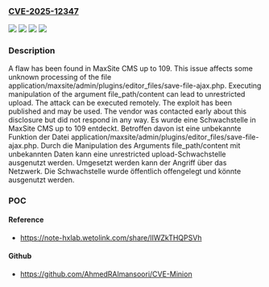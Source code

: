 ### [CVE-2025-12347](https://cve.mitre.org/cgi-bin/cvename.cgi?name=CVE-2025-12347)
![](https://img.shields.io/static/v1?label=Product&message=CMS&color=blue)
![](https://img.shields.io/static/v1?label=Version&message=109%20&color=brightgreen)
![](https://img.shields.io/static/v1?label=Vulnerability&message=Improper%20Access%20Controls&color=brightgreen)
![](https://img.shields.io/static/v1?label=Vulnerability&message=Unrestricted%20Upload&color=brightgreen)

### Description

A flaw has been found in MaxSite CMS up to 109. This issue affects some unknown processing of the file application/maxsite/admin/plugins/editor_files/save-file-ajax.php. Executing manipulation of the argument file_path/content can lead to unrestricted upload. The attack can be executed remotely. The exploit has been published and may be used. The vendor was contacted early about this disclosure but did not respond in any way.
Es wurde eine Schwachstelle in MaxSite CMS up to 109 entdeckt. Betroffen davon ist eine unbekannte Funktion der Datei application/maxsite/admin/plugins/editor_files/save-file-ajax.php. Durch die Manipulation des Arguments file_path/content mit unbekannten Daten kann eine unrestricted upload-Schwachstelle ausgenutzt werden. Umgesetzt werden kann der Angriff über das Netzwerk. Die Schwachstelle wurde öffentlich offengelegt und könnte ausgenutzt werden.

### POC

#### Reference
- https://note-hxlab.wetolink.com/share/lIWZkTHQPSVh

#### Github
- https://github.com/AhmedRAlmansoori/CVE-Minion


